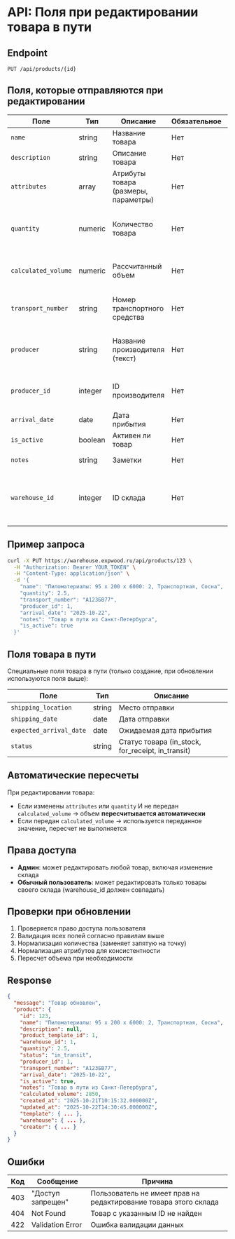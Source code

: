 # API: Поля при редактировании товара в пути

## Endpoint
```
PUT /api/products/{id}
```

## Поля, которые отправляются при редактировании

| Поле | Тип | Описание | Обязательное | Примечание |
|------|-----|---------|-------------|-----------|
| `name` | string | Название товара | Нет | Max 255 символов |
| `description` | string | Описание товара | Нет | Может быть null |
| `attributes` | array | Атрибуты товара (размеры, параметры) | Нет | Массив ключ-значение |
| `quantity` | numeric | Количество товара | Нет | Min 0, поддерживает запятую как разделитель (1,5 → 1.5) |
| `calculated_volume` | numeric | Рассчитанный объем | Нет | Min 0, если не передан - пересчитывается автоматически |
| `transport_number` | string | Номер транспортного средства | Нет | Max 255 символов, например: "А123БВ77" |
| `producer` | string | Название производителя (текст) | Нет | Max 255 символов, **устаревшее**, используйте `producer_id` |
| `producer_id` | integer | ID производителя | Нет | Должен существовать в таблице producers |
| `arrival_date` | date | Дата прибытия | Нет | Формат: YYYY-MM-DD |
| `is_active` | boolean | Активен ли товар | Нет | true/false |
| `notes` | string | Заметки | Нет | Max 1000 символов |
| `warehouse_id` | integer | ID склада | Нет | **Только для админов**, должен существовать в таблице warehouses |

## Пример запроса

```bash
curl -X PUT https://warehouse.expwood.ru/api/products/123 \
  -H "Authorization: Bearer YOUR_TOKEN" \
  -H "Content-Type: application/json" \
  -d '{
    "name": "Пиломатериалы: 95 x 200 x 6000: 2, Транспортная, Сосна",
    "quantity": 2.5,
    "transport_number": "А123БВ77",
    "producer_id": 1,
    "arrival_date": "2025-10-22",
    "notes": "Товар в пути из Санкт-Петербурга",
    "is_active": true
  }'
```

## Поля товара в пути

Специальные поля товара в пути (только создание, при обновлении используются поля выше):

| Поле | Тип | Описание | 
|------|-----|---------|
| `shipping_location` | string | Место отправки |
| `shipping_date` | date | Дата отправки |
| `expected_arrival_date` | date | Ожидаемая дата прибытия |
| `status` | string | Статус товара (in_stock, for_receipt, in_transit) |

## Автоматические пересчеты

При редактировании товара:
- Если изменены `attributes` или `quantity` И не передан `calculated_volume` → объем **пересчитывается автоматически**
- Если передан `calculated_volume` → используется переданное значение, пересчет не выполняется

## Права доступа

- **Админ**: может редактировать любой товар, включая изменение склада
- **Обычный пользователь**: может редактировать только товары своего склада (warehouse_id должен совпадать)

## Проверки при обновлении

1. Проверяется право доступа пользователя
2. Валидация всех полей согласно правилам выше
3. Нормализация количества (заменяет запятую на точку)
4. Нормализация атрибутов для консистентности
5. Пересчет объема при необходимости

## Response

```json
{
  "message": "Товар обновлен",
  "product": {
    "id": 123,
    "name": "Пиломатериалы: 95 x 200 x 6000: 2, Транспортная, Сосна",
    "description": null,
    "product_template_id": 1,
    "warehouse_id": 1,
    "quantity": 2.5,
    "status": "in_transit",
    "producer_id": 1,
    "transport_number": "А123БВ77",
    "arrival_date": "2025-10-22",
    "is_active": true,
    "notes": "Товар в пути из Санкт-Петербурга",
    "calculated_volume": 2850,
    "created_at": "2025-10-21T10:15:32.000000Z",
    "updated_at": "2025-10-22T14:30:45.000000Z",
    "template": { ... },
    "warehouse": { ... },
    "creator": { ... }
  }
}
```

## Ошибки

| Код | Сообщение | Причина |
|-----|-----------|---------|
| 403 | "Доступ запрещен" | Пользователь не имеет прав на редактирование товара этого склада |
| 404 | Not Found | Товар с указанным ID не найден |
| 422 | Validation Error | Ошибка валидации данных |

